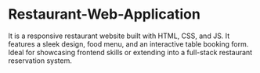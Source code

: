 # Restaurant-Web-Application
It is a responsive restaurant website built with HTML, CSS, and JS. It features a sleek design, food menu, and an interactive table booking form. Ideal for showcasing frontend skills or extending into a full-stack restaurant reservation system.
